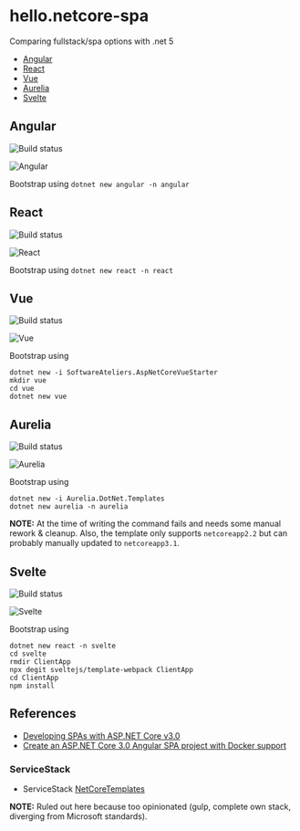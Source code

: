 # hello.netcore-spa

Comparing fullstack/spa options with .net 5

- [Angular](https://angular.io/)
- [React](https://reactjs.org/)
- [Vue](https://vuejs.org/)
- [Aurelia](https://angular.io/)
- [Svelte](https://svelte.dev/)

## Angular

![Build status](https://github.com/mkoertgen/hello.netcore-spa/workflows/angular/badge.svg)

![Angular](img/angular.jpg)

Bootstrap using `dotnet new angular -n angular`

## React

![Build status](https://github.com/mkoertgen/hello.netcore-spa/workflows/.github/workflows/docker-build.yml/badge.svg)

![React](img/react.jpg)

Bootstrap using `dotnet new react -n react`

## Vue

![Build status](https://github.com/mkoertgen/hello.netcore-spa/workflows/vue/badge.svg)

![Vue](img/vue.jpg)

Bootstrap using

```console
dotnet new -i SoftwareAteliers.AspNetCoreVueStarter
mkdir vue
cd vue
dotnet new vue
```

## Aurelia

![Build status](https://github.com/mkoertgen/hello.netcore-spa/workflows/aurelia/badge.svg)

![Aurelia](img/aurelia.jpg)

Bootstrap using

```console
dotnet new -i Aurelia.DotNet.Templates
dotnet new aurelia -n aurelia
```

**NOTE:** At the time of writing the command fails and needs some manual rework & cleanup. Also, the template only supports `netcoreapp2.2` but can probably manually updated to `netcoreapp3.1`.

## Svelte

![Build status](https://github.com/mkoertgen/hello.netcore-spa/workflows/svelte/badge.svg)

![Svelte](img/svelte.jpg)

Bootstrap using

```console
dotnet new react -n svelte
cd svelte
rmdir ClientApp
npx degit sveltejs/template-webpack ClientApp
cd ClientApp
npm install
```

## References

- [Developing SPAs with ASP.NET Core v3.0](https://www.dotnetcurry.com/aspnet-core/1525/angular-react-vuejs-svelte-spa-aspnet-core-3)
- [Create an ASP.NET Core 3.0 Angular SPA project with Docker support](https://medium.com/swlh/create-an-asp-net-core-3-0-angular-spa-web-application-with-docker-support-86e8c15796aa)

### ServiceStack

- ServiceStack [NetCoreTemplates](https://github.com/NetCoreTemplates)

**NOTE:** Ruled out here because too opinionated (gulp, complete own stack, diverging from Microsoft standards).
